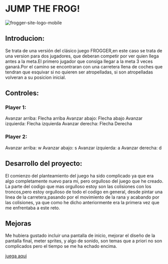 # JUMP THE FROG!

			
![frogger-site-logo-mobile](https://user-images.githubusercontent.com/46864823/55611711-9fd0b480-5786-11e9-929c-41d7df8cebe6.jpg)

## Introducion:

Se trata de una versión del clásico juego FROGGER,en este caso se trata de una version para dos jugadores, que deberan competir por ver quien llega antes a la meta.El primero jugador que consiga llegar a la meta 3 veces ganará.Por el camino se encontraran con una carretera llena de coches que tendran que esquivar si no quieren ser atropelladas, si son atropelladas volveran a su posicion inicial.

## Controles:

### Player 1: 
Avanzar arriba: Flecha arriba
Avanzar abajo: Flecha abajo
Avanzar izquierda: Flecha izquierda
Avanzar derecha:   Flecha Derecha

### Player 2:
Avanzar arriba: w
Avanzar abajo: s
Avanzar izquierda: a
Avanzar derecha:   d



## Desarrollo del proyecto:
El comienzo del planteamiento del juego ha sido complicado ya que era algo completamente nuevo para mi, pero orgulloso del juego que he creado.
La parte del codigo que mas orgulloso estoy son las colisiones con los troncos,pero estoy orgulloso de todo el codigo en general, desde pintar una linea de la carretera,pasando por el movimiento de la rana y acabando por las colisiones, ya que como he dicho anteriormente era la primera vez que me enfrentaba a este reto.


## Mejoras

Me hubiera gustado incluir una pantalla de inicio, mejorar el diseño de la pantalla final, meter sprites, y algo de sonido, son temas que a priori no son complicados pero el tiempo se me ha echado encima.





[juega aqui](https://juanmana.github.io/Juego-proyecto/)
 
